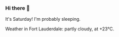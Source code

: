 ### Hi there :wave:

It's Saturday! I'm probably sleeping.

Weather in Fort Lauderdale: partly cloudy, at +23°C.

